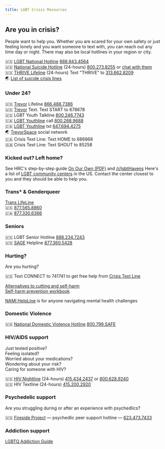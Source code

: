 ```yaml
---
title: LGBT Crisis Resources
---
```


## Are you in crisis?

People want to help you. Whether you are scared for your own safety or just feeling lonely and you want someone to text with, you can reach out any time day or night. There may also be local hotlines in your region or city.

🇺🇸 [LGBT National Hotline](https://www.glbthotline.org/) [888.843.4564](+18888434564)  
🇺🇸 [National Suicide Hotline](https://suicidepreventionlifeline.org/chat/) (24-hours) [800.273.8255](tel:+18002738255) or [chat with them](https://suicidepreventionlifeline.org/chat/)  
🇺🇸 [THRIVE Lifeline](https://thrivelifeline.org/index.html) (24-hours) Text "THRIVE" to [313.662.8209](tel:+13136628209)  
🌏 [List of suicide crisis lines](https://en.wikipedia.org/wiki/List_of_suicide_crisis_lines)  

### Under 24?
🇺🇸 [Trevor](https://www.thetrevorproject.org/) Lifeline [866.488.7386](tel:+18664887386)  
🇺🇸 [Trevor](https://www.thetrevorproject.org/) Text. Text START to 678678  
🇺🇸 LGBT Youth Talkline [800.246.7743](tel:+18002467743)  
🇨🇦 [LGBT Youthline](https://www.youthline.ca/) call [800.268.9688](tel:+18002689688)  
🇨🇦 [LGBT Youthline](https://www.youthline.ca/) txt [647.694.4275](tel:+16476944275)  
🌏 [TrevorSpace](https://www.trevorspace.org/) social network  
🇨🇦 Crisis Text Line: Text HOME to 686868  
🇬🇧 Crisis Text Line: Text SHOUT to 85258  

### Kicked out? Left home?
See HRC's step-by-step guide [On Our Own (PDF)](https://assets2.hrc.org/files/assets/resources/HRC-OnOurOwn-LGBTQYouth.pdf?_ga=2.32591486.1913620520.1565743654-198396838.1565743654) and [/r/lgbtHavens](https://www.reddit.com/r/lgbtHavens/)
Here's a list of [LGBT community centers](https://www.lgbtcenters.org/LgbtCenters) in the US. Contact the center closest to you and they should be able to help you.  

### Trans* & Genderqueer
[Trans LifeLine](http://www.translifeline.org/)  
🇺🇸 [877.565.8860](tel:+18775658860)  
🇨🇦 [877.330.6366](tel:+18773306366)

### Seniors
🇺🇸 LGBT Senior Hotline [888.234.7243](tel:+18882347243)  
🇺🇸 [SAGE](https://www.sageusa.org/) Helpline [877.360.5428](tel:+18773605428)

### Hurting?
Are you hurting?

🇺🇸 Text CONNECT to 741741 to get free help from [Crisis Text Line](https://www.crisistextline.org/selfharm)

[Alternatives to cutting and self-harm](https://www.glbthotline.org/self-harm-prevention.html#professional)  
[Self-harm prevention workbook](https://www.glbthotline.org/self-harm-prevention.html)

[NAMI HelpLine](https://nami.org/help) is for anyone navigating mental health challenges

### Domestic Violence

🇺🇸 [National Domestic Violence Hotline](https://www.thehotline.org/is-this-abuse/) [800.799.SAFE](tel:+18007997233)

### HIV/AIDS support
Just tested positive?  
Feeling isolated?  
Worried about your medications?  
Wondering about your risk?  
Caring for someone with HIV?  

🇺🇸 [HIV Nightline](https://www.sfsuicide.org/our-programs/hiv-nightlines/) (24-hours) [415.434.2437](tel:+14154342437) or [800.628.9240](tel:+18006289240)  
🇺🇸 HIV Textline (24-hours) [415.200.2920](tel:+14152002920)  

### Psychedelic support
Are you struggling during or after an experience with psychedlics?

🇺🇸 [Fireside Project](https://firesideproject.org) — psychedlic peer support hotline — [623.473.7433](tel:+16234737433)

### Addiction support

[LGBTQ Addiction Guide](https://www.drugrehab.com/guides/lgbtq/)
